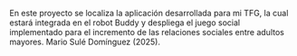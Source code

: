 En este proyecto se localiza la aplicación desarrollada para mi TFG, la cual estará integrada en el robot Buddy y despliega el juego social implementado para el incremento de las relaciones sociales entre adultos mayores. 
Mario Sulé Domínguez (2025).
